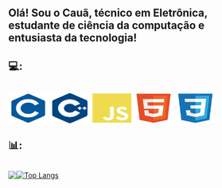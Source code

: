 ## Olá! Sou o Cauã, técnico em Eletrônica, estudante de ciência da computação e entusiasta da tecnologia!


## 💻: 
<div style="display: inline_block; margin=50px"><br>
  <img align="center" alt="Caua-C" height="60" width="80" src="https://github.com/devicons/devicon/blob/master/icons/c/c-plain.svg">
  <img align="center" alt="Caua-CSS" height="60" width="80" src="https://github.com/devicons/devicon/blob/master/icons/cplusplus/cplusplus-plain.svg">
  <img align="center" alt="Caua-Js" height="60" width="80" src="https://raw.githubusercontent.com/devicons/devicon/master/icons/javascript/javascript-plain.svg">
  <img align="center" alt="Caua-HTML" height="60" width="80" src="https://raw.githubusercontent.com/devicons/devicon/master/icons/html5/html5-original.svg">
  <img align="center" alt="Rafa-CSS" height="60" width="80" src="https://raw.githubusercontent.com/devicons/devicon/master/icons/css3/css3-original.svg"><br/>
  
</div>

## 📊:
<div style="display:flex; align-items: center;">
  <a href="https://github.com/cauamp" >
    <img align="left" width = 100%  src = "https://github-readme-stats.vercel.app/api?username=cauamp&show_icons=true&theme=dracula"><br/>


 <!-- [![GitHub Streak](https://github-readme-streak-stats.herokuapp.com?user=cauamp&theme=dracula&date_format=j%20M%5B%20Y%5D)](https://git.io/streak-stats) -->
  [![Top Langs](https://github-readme-stats.vercel.app/api/top-langs/?username=cauamp&theme=dracula)](https://github.com/cauamp/github-readme-stats)
  </a>
</div>
